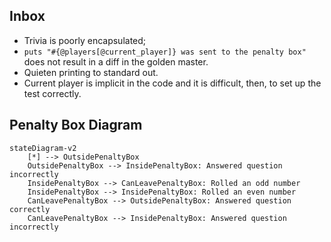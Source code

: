 ## Inbox
- Trivia is poorly encapsulated;
- `puts "#{@players[@current_player]} was sent to the penalty box"` does not result in a diff in the golden master.
- Quieten printing to standard out.
- Current player is implicit in the code and it is difficult, then, to set up the test correctly.

## Penalty Box Diagram

```mermaid
stateDiagram-v2
    [*] --> OutsidePenaltyBox
    OutsidePenaltyBox --> InsidePenaltyBox: Answered question incorrectly
    InsidePenaltyBox --> CanLeavePenaltyBox: Rolled an odd number 
    InsidePenaltyBox --> InsidePenaltyBox: Rolled an even number
    CanLeavePenaltyBox --> OutsidePenaltyBox: Answered question correctly
    CanLeavePenaltyBox --> InsidePenaltyBox: Answered question incorrectly
```
